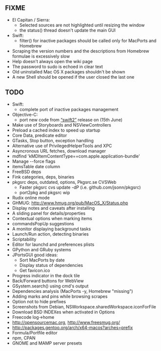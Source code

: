 FIXME
-----

* El Capitan / Sierra:
  - Selected sources are not highlighted until resizing the window
  - the status() thread doesn't update the main GUI
* Swift:
  - filter() for inactive packages should be called only for MacPorts and Homebrew
* Scraping the version numbers and the descriptions from Homebrew formulae is excessively slow
* Help doesn't always open the wiki page
* The password to sudo is echoed in clear text
* Old uninstalled Mac OS X packages shouldn't be shown
* A new Shell should be opened if the user closed the last one


TODO
----

* Swift:
  - complete port of inactive packages management
* Objective-C:
  - port new code from [“swift2”](https://github.com/gui-dos/Guigna/releases/tag/swift2)
    release on (15th June)
* Make use of Storyboards and NSViewControllers
* Preload a cached index to speed up startup
* Core Data, predicate editor
* GTasks, Stop button, exception handling
* Alternative use of PrivilegedHelperTools and XPC
* Asyncronous URL fetches, download manager
* mdfind 'kMDItemContentType==com.apple.application-bundle'
* Manage --force flags
* itemsTable date column
* FreeBSD deps
* Fink categories, deps, binaries
* pkgsrc deps, outdated, options, Pkgsrc.se CVSWeb
  - Faster pkgsrc cvs update -dP (i.e. github.com/jsonn/pkgsrc)
  - port2pkg and pkgsrc wip
* Rudix online mode
* GHMUG: http://www.hmug.org/pub/MacOS_X/Status.php
* Display notes and caveats after installing
* A sliding panel for details/properties
* Contextual options when marking items
* commandsPopUp suggestions
* A monitor displaying background tasks
* Launch/Run action, detecting binaries
* Scriptability
* Editor for launchd and preferences plists
* GPython and GRuby systems
* JPortsGUI good ideas:
  - Sort MacPorts by date
  - Display status of dependencies
  - Get favicon.ico
* Progress indicator in the dock tile
* Back/Forward buttons for WebView
* GSystem.search() using cmd's output
* Dependencies analysis (MacPorts -y, Homebrew "missing")
* Adding marks and pins while browsing scrapes
* Option not to hide prefixes
* Screenshots from Debian, NSWorkspace.sharedWorkspace.iconForFile
* Download BSD INDEXes when activated in Options
* Freecode log->home
* http://opensourcemac.org, http://www.freesmug.org/
* http://packages.gentoo.org/arch/x64-macos?arches=prefix
* Formula/Portfile editor
* npm, CPAN
* GNOME and MAMP server presets

